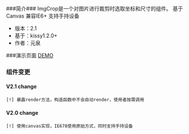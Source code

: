 ###简介###
ImgCrop是一个对图片进行裁剪时选取坐标和尺寸的组件。
基于Canvas 兼容IE6+ 支持手持设备

* 版本：2.1
* 基于：kissy1.2.0+
* 作者：元泉

###演示页面
[DEMO](http://gallery.kissyui.com/imgcrop/2.1/demo/index.html)

### 组件变更

#### V2.1 change

    [!] 暴露render方法，构造函数中不会自动render，使用者按需调用

#### V2.0 change

    [!] 使用canvas实现，IE678使用原始方式，同时支持手持设备

